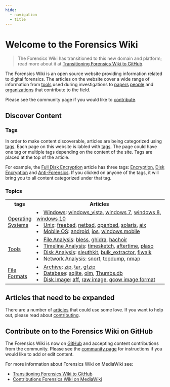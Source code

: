 ```yaml
---
hide:
  - navigation
  - title
---
```


# Welcome to the Forensics Wiki

> The Forensics Wiki has transitioned to this new domain and platform; read more about it at [Transitioning Forensics Wiki to GitHub](https://osdfir.blogspot.com/2022/11/transitioning-forensics-wiki-to-github.html).

The Forensics Wiki is an open source website providing information related to
digital forensics. The articles on the website cover a wide range of
information from [tools](tags/#tools) used during investigations to
[papers](tags/#papers) [people](tags/#people) and
[organizations](tags/#organization) that contribute to the field.

Please see the community page if you would like to [contribute](community.md).

## Discover Content

### Tags
In order to make content discoverable, articles are being categorized using <a href="tags">tags</a>. Each page on this website is labled with <a href="tags">tags</a>. The page could have one tag or multiple tags depending on the content of the site. Tags are placed at the top of the article.

For example, the [Full Disk Encryption](full_disk_encryption.md) article has three tags: [Encryption](tags/#encryption), [Disk Encryption](tags/#disk-encryption) and [Anti-Forensics](tags/#anti-forensics). If you clicked on anyone of the tags, it will bring you to all content categorized under that tag.

### Topics
<html>
<head>
<style>
#tags {
  border-collapse: collapse;
  width: 100%;
}

#tags td, #tags th {
  border: 1px solid #ddd;
  font-size: 15px;
}

#tags tr:nth-child(even){background-color: #f2f2f2;}

#tags tr:hover {background-color: #ddd;}

#tags th {
  padding-top: 12px;
  padding-bottom: 12px;
  text-align: left;
  background-color: #04AA6D;
  color: white;
}
</style>
</head>
</html>

<body>
<table id="Tags">
  <tr>
    <th>tags</th>
    <th>Articles</th>
  </tr>
  <tr>
    <td><a href="tags/#operating-systems">Operating Systems</a></td>
    <td width="1000">
    <ui><li><a href="windows">Windows</a>: <a href="windows_vista">windows_vista</a>, <a href="windows_7">windows 7</a>, <a href="windows_8">windows 8</a>, <a href="windows_10">windows 10</a></ui></li>
    <ui><li><a href="unix">Unix</a>: <a href="freebsd">freebsd</a>, <a href="netbsd">netbsd</a>, <a href="openbsd">openbsd</a>, <a href="solaris">solaris</a>, <a href="aix">aix</a></ui></li>
    <ui><li><a href="https://en.wikipedia.org/wiki/Mobile_operating_system">Mobile OS</a>: <a href="android">android</a>, <a href="ios">ios</a>, <a href="microsoft_windows_mobile">windows mobile</ui></li>
    </td>
  </tr>
  <tr>
    <td><a href="tags/#tools">Tools</a></td>
    <td width="1000">
    <ui><li><a href="tags/#file_analysis">File Analysis</a>: <a href="bless">bless</a>, <a href="ghidra">ghidra</a>, <a href="pst_file_viewer> PST File Viewer</a><a href="hachoir">hachoir</a></ui></li>
    <ui><li><a href="tags/#timeline-analysis">Timeline Analysis</a>: <a href="timesketch">timesketch</a>, <a href="aftertime">aftertime</a>, <a href="plaso">plaso</a></ui></li>
    <ui><li><a href="tags/#disk-analysis">Disk Analysis</a>: <a href="the_sleuth_kit">sleuthkit</a>, <a href="bulk_extractor">bulk_extractor</a>, <a href="fiwalk">fiwalk</a></ui></li>
    <ui><li><a href="tags/#network-analysis">Network Analysis</a>: <a href="snort">snort</a>, <a href="tcpdump">tcpdump</a>, <a href="nmap">nmap</a></ui></li>
    </td>
  </tr>
  <tr>
    <td><a href="tags/#file-formats">File Formats</a></td>
    <td width="1000">
    <ui><li><a href="tags/#archive">Archive</a>: <a href="zip">zip</a>, <a href="tar">tar</a>, <a href="gfzip">gfzip</a></ui></li>
    <ui><li><a href="tags/#database">Database</a>: <a href="sqlite">sqlite</a>, <a href="olm">olm</a>, <a href="thumbs.db">Thumbs.db</a></ui></li>
    <ui><li><a href="tags/#disk-image">Disk Image</a>: <a href="aff">aff</a>, <a href="raw_image_format">raw image</a>, <a href="qcom_image_format">qcow image format</a></ui></li>
    </td>
  </tr> 
</table>
</body>


## Articles that need to be expanded

There are a number of [articles](tags/#articles-that-need-to-be-expanded) that could use some love. If you want to help out, please read about [contributing](community.md).

##  Contribute on to the Forensics Wiki on GitHub

The Forensics Wiki is now on [GitHub](https://github.com/forensicswiki/wiki) and accepting content contributions from the community. Please see the [community page](community.md) for instructions if you would like to add or edit content.  
 
For more information about Forensics Wiki on MediaWiki see:

* [Transitioning Forensics Wiki to GitHub](https://osdfir.blogspot.com/2022/11/transitioning-forensics-wiki-to-github.html)
* [Contributions Forensics Wiki on MediaWiki](https://forensics.wiki/contributions_mediawiki/)
